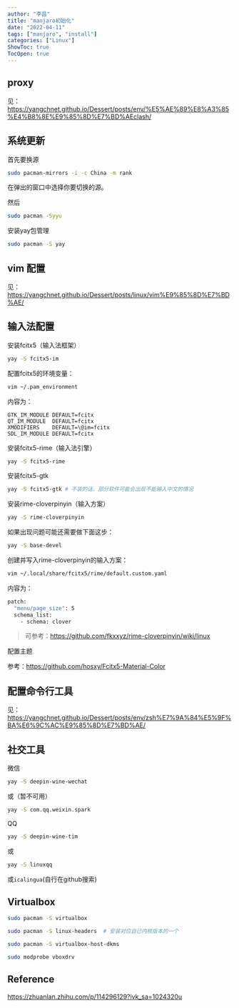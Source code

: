 ```yaml
---
author: "李昌"
title: "manjaro初始化"
date: "2022-04-11"
tags: ["manjaro", "install"]
categories: ["Linux"]
ShowToc: true
TocOpen: true
---
```


##  proxy

见：https://yangchnet.github.io/Dessert/posts/env/%E5%AE%89%E8%A3%85%E4%B8%8E%E9%85%8D%E7%BD%AEclash/

## 系统更新

首先要换源

```sh
sudo pacman-mirrors -i -c China -m rank
```

在弹出的窗口中选择你要切换的源。

然后
```sh
sudo pacman -Syyu
```

安装yay包管理
```sh
sudo pacman -S yay
```

## vim 配置

见：https://yangchnet.github.io/Dessert/posts/linux/vim%E9%85%8D%E7%BD%AE/

## 输入法配置

安装fcitx5（输入法框架）

```sh
yay -S fcitx5-im
```

配置fcitx5的环境变量：
```sh
vim ~/.pam_environment
```

内容为：
```
GTK_IM_MODULE DEFAULT=fcitx
QT_IM_MODULE  DEFAULT=fcitx
XMODIFIERS    DEFAULT=\@im=fcitx
SDL_IM_MODULE DEFAULT=fcitx
```

安装fcitx5-rime（输入法引擎）
```sh
yay -S fcitx5-rime
```

安装fcitx5-gtk
```sh
yay -S fcitx5-gtk # 不装的话，部分软件可能会出现不能输入中文的情况
```

安装rime-cloverpinyin（输入方案）

```sh
yay -S rime-cloverpinyin
```

如果出现问题可能还需要做下面这步：
```sh
yay -S base-devel
```

创建并写入rime-cloverpinyin的输入方案：
```sh
vim ~/.local/share/fcitx5/rime/default.custom.yaml
```

内容为：
```sh
patch:
  "menu/page_size": 5
  schema_list:
    - schema: clover
```

> 可参考：https://github.com/fkxxyz/rime-cloverpinyin/wiki/linux

配置主题

参考：https://github.com/hosxy/Fcitx5-Material-Color

## 配置命令行工具

见：https://yangchnet.github.io/Dessert/posts/env/zsh%E7%9A%84%E5%9F%BA%E6%9C%AC%E9%85%8D%E7%BD%AE/


## 社交工具

微信

```sh
yay -S deepin-wine-wechat
```

或（暂不可用）
```sh
yay -S com.qq.weixin.spark
```

QQ

```sh
yay -S deepin-wine-tim
```

或
```sh
yay -S linuxqq
```

或`icalingua`(自行在github搜索)

## Virtualbox

```sh
sudo pacman -S virtualbox

sudo pacman -S linux-headers  # 安装对应自己内核版本的一个

sudo pacman -S virtualbox-host-dkms

sudo modprobe vboxdrv
```


## Reference

https://zhuanlan.zhihu.com/p/114296129?ivk_sa=1024320u
